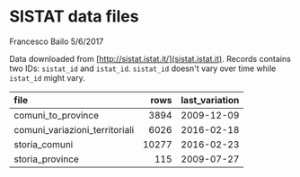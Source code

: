 SISTAT data files
================
Francesco Bailo
5/6/2017

Data downloaded from [http://sistat.istat.it/](sistat.istat.it). Records contains two IDs: `sistat_id` and `istat_id`. `sistat_id` doesn't vary over time while `istat_id` might vary.

| file                             |   rows| last\_variation |
|:---------------------------------|------:|:----------------|
| comuni\_to\_province             |   3894| 2009-12-09      |
| comuni\_variazioni\_territoriali |   6026| 2016-02-18      |
| storia\_comuni                   |  10277| 2016-02-23      |
| storia\_province                 |    115| 2009-07-27      |
